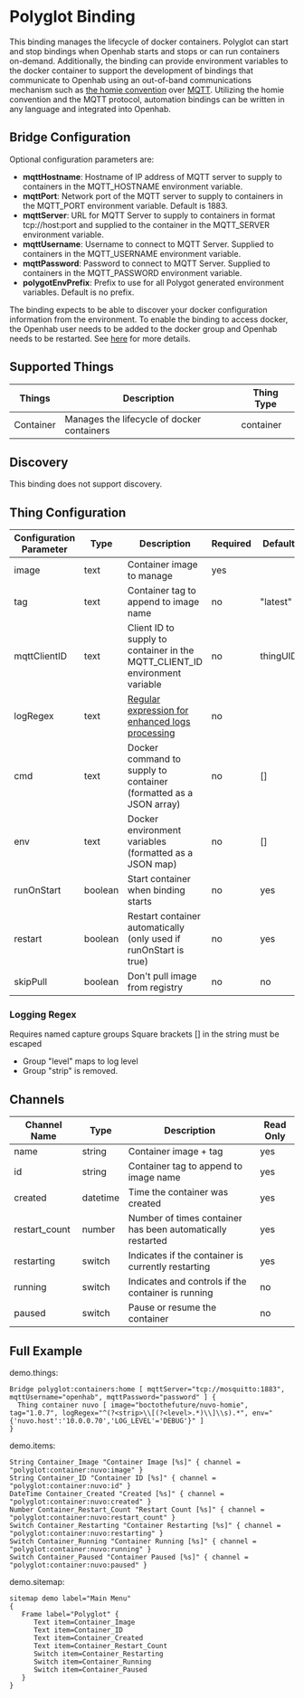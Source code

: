 # Polyglot Binding

This binding manages the lifecycle of docker containers.  Polyglot can start and stop bindings when Openhab starts and stops or can run containers on-demand.  Additionally, the binding can provide environment variables to the docker container to support the development of bindings that communicate to Openhab using an out-of-band communications mechanism such as [the homie convention](https://homieiot.github.io/) over [MQTT](https://www.openhab.org/addons/bindings/mqtt.generic/#supported-things).  Utilizing the homie convention and the MQTT protocol, automation bindings can be written in any language and integrated into Openhab. 


## Bridge Configuration
 
Optional configuration parameters are:

* __mqttHostname__: Hostname of IP address of MQTT server to supply to containers in the MQTT_HOSTNAME environment variable.
* __mqttPort__: Network port of the MQTT server to supply to containers in the MQTT_PORT environment variable.  Default is 1883.
* __mqttServer__: URL for MQTT Server to supply to containers in format tcp://host:port and supplied to the container in the MQTT_SERVER environment variable.  
* __mqttUsername__: Username to connect to MQTT Server. Supplied to containers in the MQTT_USERNAME environment variable.
* __mqttPassword__: Password to connect to MQTT Server. Supplied to containers in the MQTT_PASSWORD environment variable.
* __polygotEnvPrefix__: Prefix to use for all Polygot generated environment variables.  Default is no prefix. 

The binding expects to be able to discover your docker configuration information from the environment.  To enable the binding to access docker, the Openhab user needs to be added to the docker group and Openhab needs to be restarted.  See [here](https://docs.docker.com/install/linux/linux-postinstall/#manage-docker-as-a-non-root-user) for more details. 


## Supported Things

| Things           | Description                                                                  | Thing Type |
|------------------|------------------------------------------------------------------------------|------------|
| Container        | Manages the lifecycle of docker containers                                   | container  |



## Discovery

This binding does not support discovery.



## Thing Configuration

| Configuration Parameter | Type    | Description                                                                       | Required | Default |
|-------------------------|---------|-----------------------------------------------------------------------------------|----------|---------|
| image                   | text    | Container image to manage                                                         | yes      |         |
| tag                     | text    | Container tag to append to image name                                             | no       | "latest"|
| mqttClientID            | text    | Client ID to supply to container in the MQTT_CLIENT_ID environment variable       | no       | thingUID|
| logRegex                | text    | [Regular expression for enhanced logs processing](#logging-regex)               | no       |         |
| cmd                     | text    | Docker command to supply to container (formatted as a JSON array)                 | no       | []      |
| env                     | text    | Docker environment variables (formatted as a JSON map)                            | no       | []      |
| runOnStart              | boolean | Start container when binding starts                                               | no       | yes     |
| restart                 | boolean | Restart container automatically (only used if runOnStart is true)                 | no       | yes     |
| skipPull                | boolean | Don't pull image from registry                                                    | no       | no      |


### Logging Regex
Requires named capture groups 
Square brackets [] in the string must be escaped

 - Group "level" maps to log level
 - Group "strip" is removed.


## Channels


| Channel Name            | Type    | Description                                                                       | Read Only |
|-------------------------|---------|-----------------------------------------------------------------------------------|-----------|
| name                    | string  | Container image + tag                                                             | yes       |
| id                      | string  | Container tag to append to image name                                             | yes       |
| created                 | datetime| Time the container was created                                                    | yes       | 
| restart_count           | number  | Number of times container has been automatically restarted                        | yes       |      
| restarting              | switch  | Indicates if the container is currently restarting                                | yes       | 
| running                 | switch  | Indicates and controls if the container is running                                | no        | 
| paused                  | switch  | Pause or resume the container                                                     | no        | 



## Full Example

demo.things:
```
Bridge polyglot:containers:home [ mqttServer="tcp://mosquitto:1883", mqttUsername="openhab", mqttPassword="password" ] {
  Thing container nuvo [ image="boctothefuture/nuvo-homie", tag="1.0.7", logRegex="^(?<strip>\\[(?<level>.*)\\]\\s).*", env="{'nuvo.host':'10.0.0.70','LOG_LEVEL'='DEBUG'}" ]
}
```

demo.items:
```
String Container_Image "Container Image [%s]" { channel = "polyglot:container:nuvo:image" }
String Container_ID "Container ID [%s]" { channel = "polyglot:container:nuvo:id" }
DateTime Container_Created "Created [%s]" { channel = "polyglot:container:nuvo:created" }
Number Container_Restart_Count "Restart Count [%s]" { channel = "polyglot:container:nuvo:restart_count" }
Switch Container_Restarting "Container Restarting [%s]" { channel = "polyglot:container:nuvo:restarting" }
Switch Container_Running "Container Running [%s]" { channel = "polyglot:container:nuvo:running" }
Switch Container_Paused "Container Paused [%s]" { channel = "polyglot:container:nuvo:paused" }
```

demo.sitemap:
```
sitemap demo label="Main Menu"
{
   Frame label="Polyglot" {
      Text item=Container_Image
      Text item=Container_ID
      Text item=Container_Created
      Text item=Container_Restart_Count
      Switch item=Container_Restarting
      Switch item=Container_Running
      Switch item=Container_Paused      
   }
}
```


